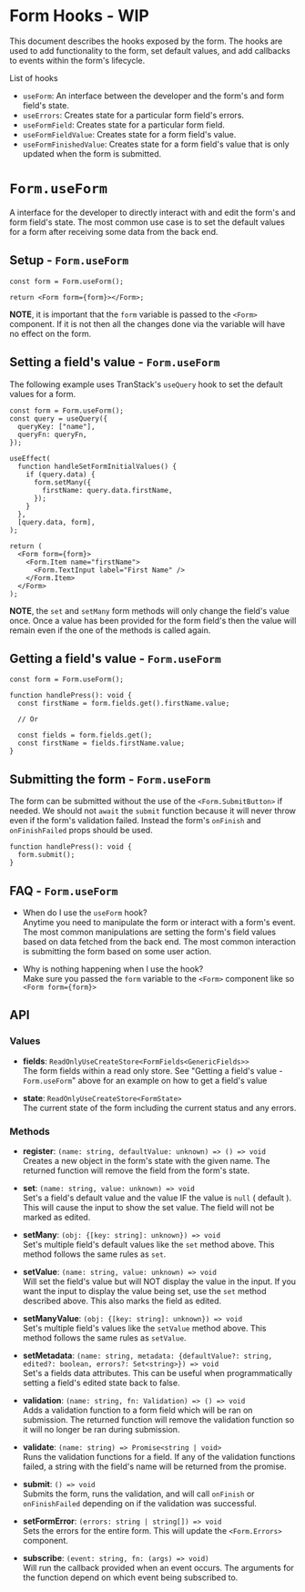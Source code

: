 # Form Hooks - WIP

This document describes the hooks exposed by the form. The hooks are used to add functionality to the form, set default values, and add callbacks to events within the form's lifecycle.

List of hooks

- `useForm`: An interface between the developer and the form's and form field's state.
- `useErrors`: Creates state for a particular form field's errors.
- `useFormField`: Creates state for a particular form field.
- `useFormFieldValue`: Creates state for a form field's value.
- `useFormFinishedValue`: Creates state for a form field's value that is only updated when the form is submitted.

# `Form.useForm`

A interface for the developer to directly interact with and edit the form's and form field's state. The most common use case is to set the default values for a form after receiving some data from the back end.

## Setup - `Form.useForm`

```tsx
const form = Form.useForm();

return <Form form={form}></Form>;
```

**NOTE**, it is important that the `form` variable is passed to the `<Form>` component. If it is not then all the changes done via the variable will have no effect on the form.

## Setting a field's value - `Form.useForm`

The following example uses TranStack's `useQuery` hook to set the default values for a form.

```tsx
const form = Form.useForm();
const query = useQuery({
  queryKey: ["name"],
  queryFn: queryFn,
});

useEffect(
  function handleSetFormInitialValues() {
    if (query.data) {
      form.setMany({
        firstName: query.data.firstName,
      });
    }
  },
  [query.data, form],
);

return (
  <Form form={form}>
    <Form.Item name="firstName">
      <Form.TextInput label="First Name" />
    </Form.Item>
  </Form>
);
```

**NOTE**, the `set` and `setMany` form methods will only change the field's value once. Once a value has been provided for the form field's then the value will remain even if the one of the methods is called again.

## Getting a field's value - `Form.useForm`

```tsx
const form = Form.useForm();

function handlePress(): void {
  const firstName = form.fields.get().firstName.value;

  // Or

  const fields = form.fields.get();
  const firstName = fields.firstName.value;
}
```

## Submitting the form - `Form.useForm`

The form can be submitted without the use of the `<Form.SubmitButton>` if needed. We should not `await` the `submit` function because it will never throw even if the form's validation failed. Instead the form's `onFinish` and `onFinishFailed` props should be used.

```tsx
function handlePress(): void {
  form.submit();
}
```

## FAQ - `Form.useForm`

- When do I use the `useForm` hook?<br />
  Anytime you need to manipulate the form or interact with a form's event. The most common manipulations are setting the form's field values based on data fetched from the back end. The most common interaction is submitting the form based on some user action.

- Why is nothing happening when I use the hook?<br />
  Make sure you passed the `form` variable to the `<Form>` component like so `<Form form={form}>`

## API

### Values

- **fields**: `ReadOnlyUseCreateStore<FormFields<GenericFields>>`<br />
  The form fields within a read only store. See "Getting a field's value - `Form.useForm`" above for an example on how to get a field's value

- **state**: `ReadOnlyUseCreateStore<FormState>`<br />
  The current state of the form including the current status and any errors.

### Methods

- **register**: `(name: string, defaultValue: unknown) => () => void`<br />
  Creates a new object in the form's state with the given name. The returned function will remove the field from the form's state.

- **set**: `(name: string, value: unknown) => void`<br />
  Set's a field's default value and the value IF the value is `null` ( default ). This will cause the input to show the set value. The field will not be marked as edited.

- **setMany**: `(obj: {[key: string]: unknown}) => void`<br />
  Set's multiple field's default values like the `set` method above. This method follows the same rules as `set`.

- **setValue**: `(name: string, value: unknown) => void`<br />
  Will set the field's value but will NOT display the value in the input. If you want the input to display the value being set, use the `set` method described above. This also marks the field as edited.

- **setManyValue**: `(obj: {[key: string]: unknown}) => void`<br />
  Set's multiple field's values like the `setValue` method above. This method follows the same rules as `setValue`.

- **setMetadata**: `(name: string, metadata: {defaultValue?: string, edited?: boolean, errors?: Set<string>}) => void`<br />
  Set's a fields data attributes. This can be useful when programmatically setting a field's edited state back to false.

- **validation**: `(name: string, fn: Validation) => () => void`<br />
  Adds a validation function to a form field which will be ran on submission. The returned function will remove the validation function so it will no longer be ran during submission.

- **validate**: `(name: string) => Promise<string | void>`<br />
  Runs the validation functions for a field. If any of the validation functions failed, a string with the field's name will be returned from the promise.

- **submit**: `() => void`<br />
  Submits the form, runs the validation, and will call `onFinish` or `onFinishFailed` depending on if the validation was successful.

- **setFormError**: `(errors: string | string[]) => void`<br />
  Sets the errors for the entire form. This will update the `<Form.Errors>` component.

- **subscribe**: `(event: string, fn: (args) => void)`<br />
  Will run the callback provided when an event occurs. The arguments for the function depend on which event being subscribed to.
